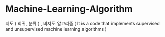 # Machine-Learning-Algorithm
지도 ( 회귀, 분류 ) , 비지도 알고리즘 ( It is a code that implements supervised and unsupervised machine learning algorithms ) 
